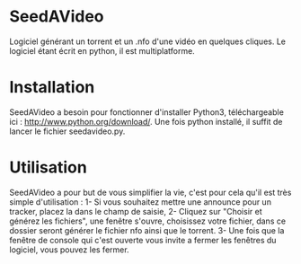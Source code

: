 SeedAVideo
==========

Logiciel générant un torrent et un .nfo d'une vidéo en quelques cliques. Le logiciel étant écrit en python, il est multiplatforme.

Installation
============

SeedAVideo a besoin pour fonctionner d'installer Python3, téléchargeable ici : http://www.python.org/download/.
Une fois python installé, il suffit de lancer le fichier seedavideo.py.

Utilisation
===========

SeedAVideo a pour but de vous simplifier la vie, c'est pour cela qu'il est très simple d'utilisation :
    1- Si vous souhaitez mettre une announce pour un tracker, placez la dans le champ de saisie,
    2- Cliquez sur "Choisir et générez les fichiers", une fenêtre s'ouvre, choisissez votre fichier, dans ce dossier seront générer le fichier nfo ainsi que le torrent.
    3- Une fois que la fenêtre de console qui c'est ouverte vous invite a fermer les fenêtres du logiciel, vous pouvez les fermer.